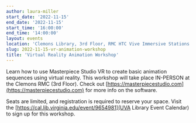 ```yaml
---
author: laura-miller
start_date: '2022-11-15'
end_date: '2022-11-15'
start_time: '16:00:00'
end_time: '14:00:00'
layout: events
location: 'Clemons Library, 3rd Floor, RMC HTC Vive Immersive Stations 1 and 2'
slug: 2022-11-15-vr-animation-workshop
title: 'Virtual Reality Animation Workshop'
---
```


Learn how to use Masterpiece Studio VR to create basic animation sequences using virtual reality. This workshop will take place IN-PERSON at the Clemons RMC (3rd Floor). Check out [https://masterpiecestudio.com](https://masterpiecestudio.com) for more info on the software.

Seats are limited, and registration is required to reserve your space. Visit the [https://cal.lib.virginia.edu/event/9654981](UVA Library Event Calendar) to sign up for this workshop.
